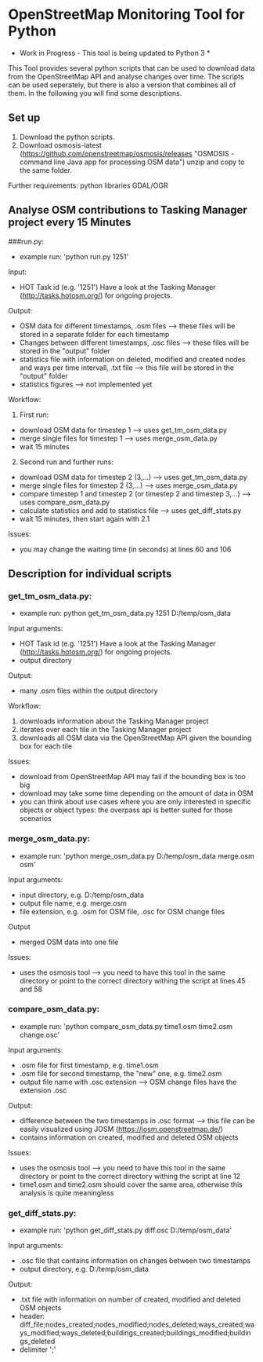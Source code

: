 # OpenStreetMap Monitoring Tool for Python

* Work in Progress - This tool is being updated to Python 3 *

This Tool provides several python scripts that can be used to download data from the OpenStreetMap API and analyse changes over time. The scripts can be used seperately, but there is also a version that combines all of them. In the following you will find some descriptions.

## Set up

1. Download the python scripts. 
2. Download osmosis-latest (https://github.com/openstreetmap/osmosis/releases "OSMOSIS - command line Java app for processing OSM data") unzip and copy to the same folder.

Further requirements: python libraries GDAL/OGR


## Analyse OSM contributions to Tasking Manager project every 15 Minutes

###run.py:
- example run: 'python run.py 1251'

Input:
- HOT Task id (e.g. '1251') Have a look at the Tasking Manager (http://tasks.hotosm.org/) for ongoing projects.

Output:
- OSM data for different timestamps, .osm files --> these files will be stored in a separate folder for each timestamp
- Changes between different timestamps, .osc files --> these files will be stored in the "output" folder
- statistics file with information on deleted, modified and created nodes and ways per time intervall, .txt file --> this file will be stored in the "output" folder
- statistics figures --> not implemented yet

Workflow:

1. First run:
  - download OSM data for timestep 1 --> uses get_tm_osm_data.py
  - merge single files for timestep 1 --> uses merge_osm_data.py
  - wait 15 minutes 

2. Second run and further runs:
  - download OSM data for timestep 2 (3,...) --> uses get_tm_osm_data.py
  - merge single files for timestep 2 (3,...) --> uses merge_osm_data.py
  - compare timestep 1 and timestep 2 (or timestep 2 and timestep 3,...) --> uses compare_osm_data.py
  - calculate statistics and add to statistics file --> uses get_diff_stats.py
  - wait 15 minutes, then start again with 2.1

Issues:
- you may change the waiting time (in seconds) at lines 60 and 106

## Description for individual scripts

### get_tm_osm_data.py:
- example run: python get_tm_osm_data.py 1251 D:/temp/osm_data

Input arguments:
- HOT Task id (e.g. '1251') Have a look at the Tasking Manager (http://tasks.hotosm.org/) for ongoing projects.
- output directory

Output:
- many .osm files within the output directory

Workflow:

1. downloads information about the Tasking Manager project
2. iterates over each tile in the Tasking Manager project
3. downloads all OSM data via the OpenStreetMap API given the bounding box for each tile

Issues:
- download from OpenStreetMap API may fail if the bounding box is too big
- download may take some time depending on the amount of data in OSM
- you can think about use cases where you are only interested in specific objects or object types: the overpass api is better suited for those scenarios

### merge_osm_data.py:
- example run: 'python merge_osm_data.py D:/temp/osm_data merge.osm osm'

Input arguments:
- input directory, e.g. D:/temp/osm_data
- output file name, e.g. merge.osm
- file extension, e.g. .osm for OSM file, .osc for OSM change files

Output
- merged OSM data into one file

Issues:
- uses the osmosis tool --> you need to have this tool in the same directory or point to the correct directory withing the script at lines 45 and 58

### compare_osm_data.py:
- example run: 'python compare_osm_data.py time1.osm time2.osm change.osc'

Input arguments:
- .osm file for first timestamp, e.g. time1.osm
- .osm file for second timestamp, the "new" one, e.g. time2.osm
- output file name with .osc extension --> OSM change files have the extension .osc

Output:
- difference between the two timestamps in .osc format --> this file can be easily visualized using JOSM (https://josm.openstreetmap.de/)
- contains information on created, modified and deleted OSM objects

Issues:
- uses the osmosis tool --> you need to have this tool in the same directory or point to the correct directory withing the script at line 12
- time1.osm and time2.osm should cover the same area, otherwise this analysis is quite meaningless

### get_diff_stats.py:
- example run: 'python get_diff_stats.py diff.osc D:/temp/osm_data'

Input arguments:
- .osc file that contains information on changes between two timestamps
- output directory, e.g. D:/temp/osm_data

Output:
- .txt file with information on number of created, modified and deleted OSM objects
- header: diff_file;nodes_created;nodes_modified;nodes_deleted;ways_created;ways_modified;ways_deleted;buildings_created;buildings_modified;buildings_deleted
- delimiter ';'






